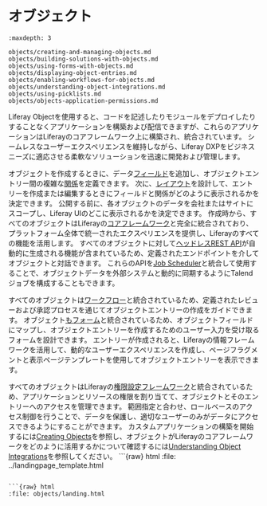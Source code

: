 # オブジェクト

```{toctree}
:maxdepth: 3

objects/creating-and-managing-objects.md
objects/building-solutions-with-objects.md
objects/using-forms-with-objects.md
objects/displaying-object-entries.md
objects/enabling-workflows-for-objects.md
objects/understanding-object-integrations.md
objects/using-picklists.md
objects/objects-application-permissions.md
```

Liferay Objectを使用すると、コードを記述したりモジュールをデプロイしたりすることなくアプリケーションを構築および配信できますが、これらのアプリケーションはLiferayのコアフレームワーク上に構築され、統合されています。 シームレスなユーザーエクスペリエンスを維持しながら、Liferay DXPをビジネスニーズに適応させる柔軟なソリューションを迅速に開発および管理します。

オブジェクトを作成するときに、データ[フィールド](./objects/creating-and-managing-objects/adding-fields-to-objects.md)を追加し、オブジェクトエントリー間の複雑な[関係](./objects/creating-and-managing-objects/defining-object-relationships.md)を定義できます。 次に、[レイアウト](./objects/creating-and-managing-objects/designing-object-layouts.md)を設計して、エントリーを作成または編集するときにフィールドと関係がどのように表示されるかを決定できます。 公開する前に、各オブジェクトのデータを会社またはサイトにスコープし、Liferay UIのどこに表示されるかを決定できます。 <!--TASK: Add in Views once implemented--> 作成時から、すべてのオブジェクトはLiferayの[コアフレームワーク](./core-frameworks.md)と完全に統合されており、プラットフォーム全体で統一されたエクスペリエンスを提供し、Liferayのすべての機能を活用します。 すべてのオブジェクトに対して[ヘッドレスREST API](./objects/understanding-object-integrations/headless-framework-integration.md)が自動的に生成される機能が含まれているため、定義されたエンドポイントを介してオブジェクトと対話できます。 これらのAPIを[Job Scheduler](./core-frameworks/dispatch-framework/using-dispatch.md)と統合して使用することで、オブジェクトデータを外部システムと動的に同期するようにTalendジョブを構成することもできます。

すべてのオブジェクトは[ワークフロー](./objects/enabling-workflows-for-objects.md)と統合されているため、定義されたレビューおよび承認プロセスを通じてオブジェクトエントリーの作成をガイドできます。  オブジェクト[もフォーム](objects/using-forms-with-objects.md)と統合されているため、オブジェクトフィールドにマップし、オブジェクトエントリーを作成するためのユーザー入力を受け取るフォームを設計できます。 エントリーが作成されると、Liferayの情報フレームワークを活用して、動的なユーザーエクスペリエンスを作成し、ページフラグメントと表示ページテンプレートを使用してオブジェクトエントリーを表示できます。

すべてのオブジェクトはLiferayの[権限設定フレームワーク](./objects/understanding-object-integrations/permissions-framework-integration.md)と統合されているため、アプリケーションとリソースの権限を割り当てて、オブジェクトとそのエントリーへのアクセスを管理できます。 範囲指定と合わせ、ロールベースのアクセス制御を行うことで、データを保護し、適切なユーザーのみがデータにアクセスできるようにすることができます。 <!--TASK: Add the following text once more features are supported for system Objects, "The Objects application also provides a convenient way to extend and configure any system services registered with the Objects framework. This includes adding custom fields, defining relationships with other Objects, and designing layouts for Object entries." --> カスタムアプリケーションの構築を開始するには[Creating Objects](./objects/creating-and-managing-objects/creating-objects.md)を参照し、オブジェクトがLiferayのコアフレームワークをどのように活用するかについて確認するには[Understanding Object Integrations](./objects/understanding-object-integrations.md)を参照してください。 <!--TASK: * \[Objects UI Reference\](./objects-ui-reference.md) --> ```{raw} html
:file: ../landingpage_template.html
```

```{raw} html
:file: objects/landing.html
```
